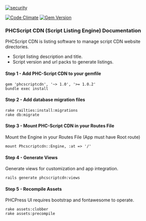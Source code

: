 [![security](https://hakiri.io/github/PHCNetworks/phc-scriptcdn/master.svg)](https://hakiri.io/github/PHCNetworks/phc-scriptcdn/master)




[![Code Climate](https://codeclimate.com/github/PHCNetworks/phc-scrtipcdn/badges/gpa.svg)](https://codeclimate.com/github/PHCNetworks/phc-scrtipcdn)
[![Gem Version](https://badge.fury.io/rb/phcscriptcdn.svg)](https://badge.fury.io/rb/phcscriptcdn)
  
### PHCScript CDN (Script Listing Engine) Documentation
PHCScript CDN is listing software to manage script CDN website directories.

- Script listing description and title.
- Script version and url packs to generate listings.

#### Step 1 - Add PHC-Script CDN to your gemfile  

	gem 'phcscriptcdn', '~> 1.0', '>= 1.0.2'
	bundle exec install  
  
#### Step 2 - Add database migration files  

	rake railties:install:migrations  
	rake db:migrate  
  
#### Step 3 - Mount PHC-Script CDN in your Routes File  
Mount the Engine in your Routes File (App must have Root route)  
  
	mount Phcscriptcdn::Engine, :at => '/'  
  
#### Step 4 - Generate Views  
Generate views for customization and app integration.  
  
	rails generate phcscriptcdn:views

#### Step 5 - Recompile Assets  
PHCPress UI requires bootstrap and fontawesome to operate.  
  
	rake assets:clobber
	rake assets:precompile  
